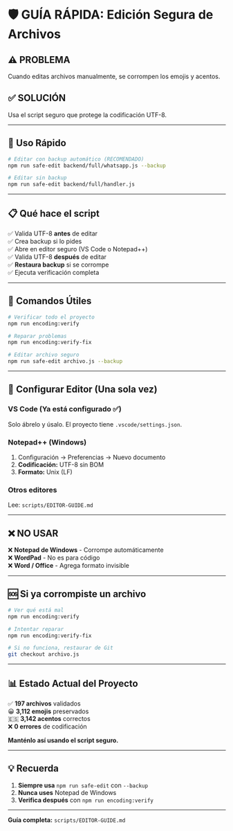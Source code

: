# 🛡️ GUÍA RÁPIDA: Edición Segura de Archivos

## ⚠️ PROBLEMA
Cuando editas archivos manualmente, se corrompen los emojis y acentos.

## ✅ SOLUCIÓN
Usa el script seguro que protege la codificación UTF-8.

---

## 🚀 Uso Rápido

```bash
# Editar con backup automático (RECOMENDADO)
npm run safe-edit backend/full/whatsapp.js --backup

# Editar sin backup
npm run safe-edit backend/full/handler.js
```

---

## 📋 Qué hace el script

✅ Valida UTF-8 **antes** de editar  
✅ Crea backup si lo pides  
✅ Abre en editor seguro (VS Code o Notepad++)  
✅ Valida UTF-8 **después** de editar  
✅ **Restaura backup** si se corrompe  
✅ Ejecuta verificación completa  

---

## 🎯 Comandos Útiles

```bash
# Verificar todo el proyecto
npm run encoding:verify

# Reparar problemas
npm run encoding:verify-fix

# Editar archivo seguro
npm run safe-edit archivo.js --backup
```

---

## 🔧 Configurar Editor (Una sola vez)

### VS Code (Ya está configurado ✅)
Solo ábrelo y úsalo. El proyecto tiene `.vscode/settings.json`.

### Notepad++ (Windows)
1. Configuración → Preferencias → Nuevo documento
2. **Codificación:** UTF-8 sin BOM
3. **Formato:** Unix (LF)

### Otros editores
Lee: `scripts/EDITOR-GUIDE.md`

---

## ❌ NO USAR

❌ **Notepad de Windows** - Corrompe automáticamente  
❌ **WordPad** - No es para código  
❌ **Word / Office** - Agrega formato invisible  

---

## 🆘 Si ya corrompiste un archivo

```bash
# Ver qué está mal
npm run encoding:verify

# Intentar reparar
npm run encoding:verify-fix

# Si no funciona, restaurar de Git
git checkout archivo.js
```

---

## 📊 Estado Actual del Proyecto

✅ **197 archivos** validados  
😀 **3,112 emojis** preservados  
🇪🇸 **3,142 acentos** correctos  
❌ **0 errores** de codificación  

**Manténlo así usando el script seguro.**

---

## 💡 Recuerda

1. **Siempre usa** `npm run safe-edit` con `--backup`
2. **Nunca uses** Notepad de Windows
3. **Verifica después** con `npm run encoding:verify`

---

**Guía completa:** `scripts/EDITOR-GUIDE.md`
